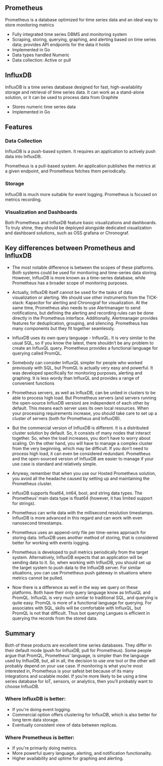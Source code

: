 ## Prometheus

Prometheus is a database optimized for time series data and an ideal way to store monitoring metrics
- Fully integrated time series DBMS and monitoring system
- Scraping, storing, querying, graphing, and alerting based on time series data; provides API endpoints for the data it holds
- Implemented in Go
- Data types handled Numeric
- Data collection: Active or pull
  
## InfluxDB
InfluxDB is a time series database designed for fast, high-availability storage and retrieval of time series data. It can work as a stand-alone solution, or it can be used to process data from Graphite
- Stores numeric time series data
- Implemented in Go
  

## Features
### Data Collection

InfluxDB is a push-based system. It requires an application to actively push data into InfluxDB.

Prometheus is a pull-based system. An application publishes the metrics at a given endpoint, and Prometheus fetches them periodically.

### Storage
InfluxDB is much more suitable for event logging. Prometheus is focused on metrics recording.

### Visualization and Dashboards

Both Prometheus and InfluxDB feature basic visualizations and dashboards. To truly shine, they should be deployed alongside dedicated visualization and dashboard solutions, such as OSS grafana or Chronograf.

## Key differences between Prometheus and InfluxDB

- The most notable difference is between the scopes of these platforms. Both systems could be used for monitoring and time-series data storing. However, InfluxDB is more known as a time-series database, while Prometheus has a broader scope of monitoring purposes.

- Actually, InfluxDB itself cannot be used for the tasks of data visualization or alerting. We should use other instruments from the TICK-stack: Kapacitor for alerting and Chronograf for visualization. At the same time, Prometheus also needs to use Alertmanager to send notifications, but defining the alerting and recording rules can be done directly in the Prometheus interface. Additionally, Alertmanager provides features for deduplication, grouping, and silencing. Prometheus has many components but they fit together seamlessly.

- InfluxDB uses its own query language - InfluxQL. It is very similar to the usual SQL, so if you know the latest, there shouldn’t be any problem to create an InfluxQL query. Prometheus provides a functional language for querying called PromQL.

- Somebody can consider InfluxQL simpler for people who worked previously with SQL, but PromQL is actually very easy and powerful. It was developed specifically for monitoring purposes, alerting and graphing. It is less wordy than InfluxQL and provides a range of convenient functions

- Prometheus servers, as well as InfluxDB, can be united in clusters to be able to process high load. But Prometheus servers (and servers running the open-source InfluxDB version) are independent of each other by default. This means each server uses its own local resources. When your processing requirements increase, you should take care to set up a cluster of servers (both for Prometheus and InfluxDB).

- But the commercial version of InfluxDB is different. It is a distributed cluster solution by default. So, it consists of many nodes that interact together. So, when the load increases, you don’t have to worry about scaling. On the other hand, you will have to manage a complex cluster from the very beginning, which may be difficult. If you don’t need to process high load, it can even be considered redundant. Prometheus and the open-sourced version of InfluxDB are easier to manage if your use case is standard and relatively simple.

- Anyway, remember that when you use our Hosted Prometheus solution, you avoid all the headache caused by setting up and maintaining the Prometheus cluster.

- InfluxDB supports float64, int64, bool, and string data types. The Prometheus’ main data type is float64 (however, it has limited support for strings).

- Prometheus can write data with the millisecond resolution timestamps. InfluxDB is more advanced in this regard and can work with even nanosecond timestamps.

- Prometheus uses an append-only file per time-series approach for storing data. InfluxDB uses another method of storing, that is considered better for working with events logging.

- Prometheus is developed to pull metrics periodically from the target system. Alternatively, InfluxDB expects that an application will be sending data to it. So, when working with InfluxDB, you should set up the target system to push data to the InfluxDB server. For similar situations, you can use Prometheus push gateway in situations where metrics cannot be pulled.
  
- Now there is a difference as well in the way we query on these platforms. Both have their only query language know as InflusQL and PromQL. InfluxQL is very much similar to traditional SQL, and querying is quite easy. PromQL is more of a functional language for querying. For associates with SQL, skills will be comfortable with InfluxQL, but PromQL is not that difficult. Thus bot querying Langues is efficient in querying the records from the stored data.

## Summary
Both of these products are excellent time series databases. They differ in their default mode (push for InfluxDB, pull for Prometheus). Some people argue that PromQL, Prometheus’ language, is simpler than the language used by InfluxDB, but, all in all, the decision to use one tool or the other will probably depend on your use case. If monitoring is what you’re most interested in, Prometheus is your safest bet because of its many integrations and scalable model. If you’re more likely to be using a time series database for IoT, sensors, or analytics, then you’ll probably want to choose InfluxDB.

### Where InfluxDB is better:

- If you're doing event logging.
- Commercial option offers clustering for InfluxDB, which is also better for long term data storage.
- Eventually consistent view of data between replicas.

### Where Prometheus is better:

- If you're primarily doing metrics.
- More powerful query language, alerting, and notification functionality.
- Higher availability and uptime for graphing and alerting.